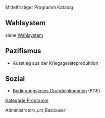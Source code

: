 Mittelfristiger Programm Katalog

Wahlsystem
----------

siehe [Wahlsystem](/wiki/Wahlsystem "wikilink")

Pazifismus
----------

-   Ausstieg aus der Kriegsgeräteproduktion

Sozial
------

-   [Bedingungsloses
    Grundeinkommen](/wiki/Bedingungsloses_Grundeinkommen "wikilink") (BGE)

<Kategorie:Programm>

<accesscontrol>Administrators,urs,Basicuser</accesscontrol>
